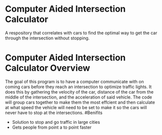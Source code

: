 # Computer Aided Intersection Calculator
A respository that correlates with cars to find the optimal way to get the car through the intersection without stopping.
# Computer Aided Intersection Calculator Overview
The goal of this program is to have a computer communicate with on coming cars before they reach an intersection to optimize traffic lights.
It does this by gathering the velocity of the car, distance of the car from the middle of the intersection, and the acceleration of said vehicle.
The code will group cars together to make them the most effcient and then calculate at what speed the vehicle will need to be set to make
it so the cars will never have to stop at the intersections.
#Benifits
  * Solution to stop and go traffic in large cities 
  * Gets people from point a to point faster
